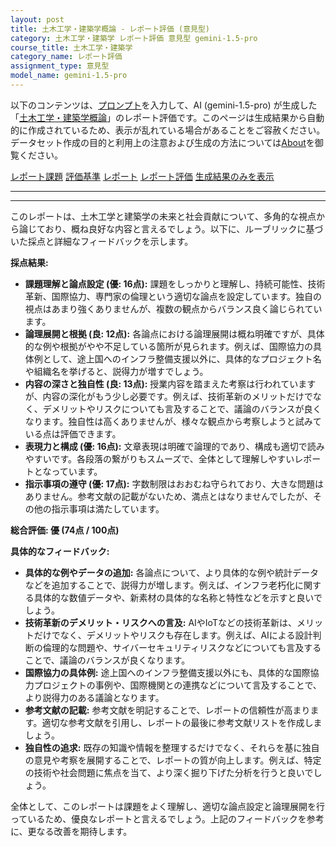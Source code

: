 ```yaml
---
layout: post
title: 土木工学・建築学概論 - レポート評価 (意見型)
category: 土木工学・建築学 レポート評価 意見型 gemini-1.5-pro
course_title: 土木工学・建築学
category_name: レポート評価
assignment_type: 意見型
model_name: gemini-1.5-pro
---
```


以下のコンテンツは、[プロンプト](http://127.0.0.1:8000/generated/土木工学・建築学/gemini-1.5-pro/prompt_レポート評価-意見型.md)を入力して、AI (gemini-1.5-pro) が生成した「[土木工学・建築学概論](/contents/土木工学・建築学/)」のレポート評価です。このページは生成結果から自動的に作成されているため、表示が乱れている場合があることをご容赦ください。
データセット作成の目的と利用上の注意および生成の方法については[About](/About)を御覧ください。

[レポート課題](../レポート課題-意見型)
[評価基準](../評価基準-意見型)
[レポート](../レポート-意見型)
[レポート評価](../レポート評価-意見型)
[生成結果のみを表示](http://127.0.0.1:8000/generated/土木工学・建築学/gemini-1.5-pro/レポート評価-意見型.md)
  

***
***
  
このレポートは、土木工学と建築学の未来と社会貢献について、多角的な視点から論じており、概ね良好な内容と言えるでしょう。以下に、ルーブリックに基づいた採点と詳細なフィードバックを示します。

**採点結果:**

* **課題理解と論点設定 (優: 16点):** 課題をしっかりと理解し、持続可能性、技術革新、国際協力、専門家の倫理という適切な論点を設定しています。独自の視点はあまり強くありませんが、複数の観点からバランス良く論じられています。
* **論理展開と根拠 (良: 12点):** 各論点における論理展開は概ね明確ですが、具体的な例や根拠がやや不足している箇所が見られます。例えば、国際協力の具体例として、途上国へのインフラ整備支援以外に、具体的なプロジェクト名や組織名を挙げると、説得力が増すでしょう。
* **内容の深さと独自性 (良: 13点):** 授業内容を踏まえた考察は行われていますが、内容の深化がもう少し必要です。例えば、技術革新のメリットだけでなく、デメリットやリスクについても言及することで、議論のバランスが良くなります。独自性は高くありませんが、様々な観点から考察しようと試みている点は評価できます。
* **表現力と構成 (優: 16点):** 文章表現は明確で論理的であり、構成も適切で読みやすいです。各段落の繋がりもスムーズで、全体として理解しやすいレポートとなっています。
* **指示事項の遵守 (優: 17点):** 字数制限はおおむね守られており、大きな問題はありません。参考文献の記載がないため、満点とはなりませんでしたが、その他の指示事項は満たしています。

**総合評価: 優 (74点 / 100点)**

**具体的なフィードバック:**

* **具体的な例やデータの追加:** 各論点について、より具体的な例や統計データなどを追加することで、説得力が増します。例えば、インフラ老朽化に関する具体的な数値データや、新素材の具体的な名称と特性などを示すと良いでしょう。
* **技術革新のデメリット・リスクへの言及:** AIやIoTなどの技術革新は、メリットだけでなく、デメリットやリスクも存在します。例えば、AIによる設計判断の倫理的な問題や、サイバーセキュリティリスクなどについても言及することで、議論のバランスが良くなります。
* **国際協力の具体例:** 途上国へのインフラ整備支援以外にも、具体的な国際協力プロジェクトの事例や、国際機関との連携などについて言及することで、より説得力のある議論となります。
* **参考文献の記載:** 参考文献を明記することで、レポートの信頼性が高まります。適切な参考文献を引用し、レポートの最後に参考文献リストを作成しましょう。
* **独自性の追求:** 既存の知識や情報を整理するだけでなく、それらを基に独自の意見や考察を展開することで、レポートの質が向上します。例えば、特定の技術や社会問題に焦点を当て、より深く掘り下げた分析を行うと良いでしょう。


全体として、このレポートは課題をよく理解し、適切な論点設定と論理展開を行っているため、優良なレポートと言えるでしょう。上記のフィードバックを参考に、更なる改善を期待します。
